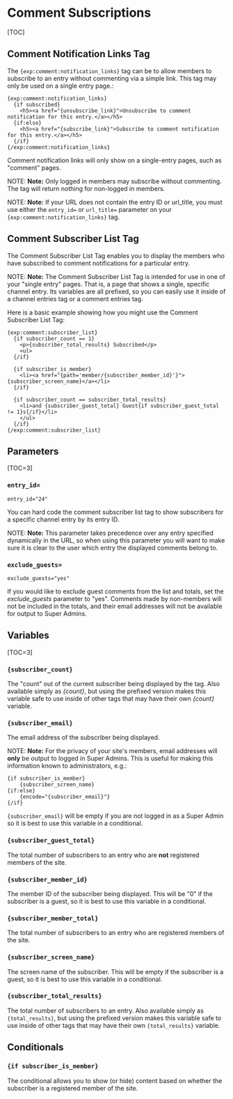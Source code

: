 <!--
    This source file is part of the open source project
    ExpressionEngine User Guide (https://github.com/ExpressionEngine/ExpressionEngine-User-Guide)

    @link      https://expressionengine.com/
    @copyright Copyright (c) 2003-2019, EllisLab Corp. (https://ellislab.com)
    @license   https://expressionengine.com/license Licensed under Apache License, Version 2.0
-->

# Comment Subscriptions

[TOC]

## Comment Notification Links Tag

The `{exp:comment:notification_links}` tag can be to allow members to subscribe to an entry without commenting via a simple link. This tag may only be used on a single entry page.:

    {exp:comment:notification_links}
      {if subscribed}
        <h5><a href="{unsubscribe_link}">Unsubscribe to comment notification for this entry.</a></h5>
      {if:else}
        <h5><a href="{subscribe_link}">Subscribe to comment notification for this entry.</a></h5>
      {/if}
    {/exp:comment:notification_links}

Comment notification links will only show on a single-entry pages, such as "comment" pages.

NOTE: **Note:** Only logged in members may subscribe without commenting. The tag will return nothing for non-logged in members.

NOTE: **Note:** If your URL does not contain the entry ID or url_title, you must use either the `entry_id=` or `url_title=` parameter on your `{exp:comment:notification_links}` tag.

## Comment Subscriber List Tag

The Comment Subscriber List Tag enables you to display the members who have subscribed to comment notifications for a particular entry.

NOTE: **Note:** The Comment Subscriber List Tag is intended for use in one of your "single entry" pages. That is, a page that shows a single, specific channel entry. Its variables are all prefixed, so you can easily use it inside of a channel entries tag or a comment entries tag.

Here is a basic example showing how you might use the Comment Subscriber List Tag:

    {exp:comment:subscriber_list}
      {if subscriber_count == 1}
        <p>{subscriber_total_results} Subscribed</p>
        <ul>
      {/if}

      {if subscriber_is_member}
        <li><a href="{path='member/{subscriber_member_id}'}">{subscriber_screen_name}</a></li>
      {/if}

      {if subscriber_count == subscriber_total_results}
        <li>and {subscriber_guest_total} Guest{if subscriber_guest_total != 1}s{/if}</li>
        </ul>
      {/if}
    {/exp:comment:subscriber_list}

## Parameters

[TOC=3]

### `entry_id=`

    entry_id="24"

You can hard code the comment subscriber list tag to show subscribers for a specific channel entry by its entry ID.

NOTE: **Note:** This parameter takes precedence over any entry specified dynamically in the URL, so when using this parameter you will want to make sure it is clear to the user which entry the displayed comments belong to.

### `exclude_guests=`

    exclude_guests="yes"

If you would like to exclude guest comments from the list and totals, set the _exclude_guests_ parameter to "yes". Comments made by non-members will not be included in the totals, and their email addresses will not be available for output to Super Admins.

## Variables

[TOC=3]

### `{subscriber_count}`

The "count" out of the current subscriber being displayed by the tag. Also available simply as _{count}_, but using the prefixed version makes this variable safe to use inside of other tags that may have their own _{count}_ variable.

### `{subscriber_email}`

The email address of the subscriber being displayed.

NOTE: **Note:** For the privacy of your site's members, email addresses will **only** be output to logged in Super Admins. This is useful for making this information known to administrators, e.g.:

    {if subscriber_is_member}
        {subscriber_screen_name}
    {if:else}
        {encode="{subscriber_email}"}
    {/if}

`{subscriber_email}` will be empty if you are not logged in as a Super Admin so it is best to use this variable in a conditional.

### `{subscriber_guest_total}`

The total number of subscribers to an entry who are **not** registered members of the site.

### `{subscriber_member_id}`

The member ID of the subscriber being displayed. This will be "0" if the subscriber is a guest, so it is best to use this variable in a conditional.

### `{subscriber_member_total}`

The total number of subscribers to an entry who are registered members of the site.

### `{subscriber_screen_name}`

The screen name of the subscriber. This will be empty if the subscriber is a guest, so it is best to use this variable in a conditional.

### `{subscriber_total_results}`

The total number of subscribers to an entry. Also available simply as `{total_results}`, but using the prefixed version makes this variable safe to use inside of other tags that may have their own `{total_results}` variable.

## Conditionals

### `{if subscriber_is_member}`

The conditional allows you to show (or hide) content based on whether the subscriber is a registered member of the site.
